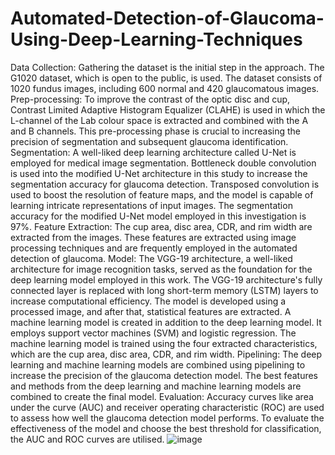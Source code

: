 # Automated-Detection-of-Glaucoma-Using-Deep-Learning-Techniques
Data Collection: Gathering the dataset is the initial step in the approach. The G1020 dataset, which is open to the public, is used. The dataset consists of 1020 fundus images, including 600 normal and 420 glaucomatous images.
Prep-processing: To improve the contrast of the optic disc and cup, Contrast Limited Adaptive Histogram Equalizer (CLAHE) is used in which the L-channel of the Lab colour space is extracted and combined with the A and B channels. This pre-processing phase is crucial to increasing the precision of segmentation and subsequent glaucoma identification.
Segmentation: A well-liked deep learning architecture called U-Net is employed for medical image segmentation. Bottleneck double convolution is used into the modified U-Net architecture in this study to increase the segmentation accuracy for glaucoma detection. Transposed convolution is used to boost the resolution of feature maps, and the model is capable of learning intricate representations of input images. The segmentation accuracy for the modified U-Net model employed in this investigation is 97%.
Feature Extraction: The cup area, disc area, CDR, and rim width are extracted from the images. These features are extracted using image processing techniques and are frequently employed in the automated detection of glaucoma.
Model: The VGG-19 architecture, a well-liked architecture for image recognition tasks, served as the foundation for the deep learning model employed in this work. The VGG-19 architecture's fully connected layer is replaced with long short-term memory (LSTM) layers to increase computational efficiency. The model is developed using a processed image, and after that, statistical features are extracted. A machine learning model is created in addition to the deep learning model. It employs support vector machines (SVM) and logistic regression. The machine learning model is trained using the four extracted characteristics, which are the cup area, disc area, CDR, and rim width.
Pipelining: The deep learning and machine learning models are combined using pipelining to increase the precision of the glaucoma detection model. The best features and methods from the deep learning and machine learning models are combined to create the final model.
Evaluation: Accuracy curves like area under the curve (AUC) and receiver operating characteristic (ROC) are used to assess how well the glaucoma detection model performs. To evaluate the effectiveness of the model and choose the best threshold for classification, the AUC and ROC curves are utilised.
![image](https://github.com/priyak307/Automated-Detection-of-Glaucoma-Using-Deep-Learning-Techniques/assets/104674161/41c9a279-171e-4e3c-85dc-4a0e3c5800db)
